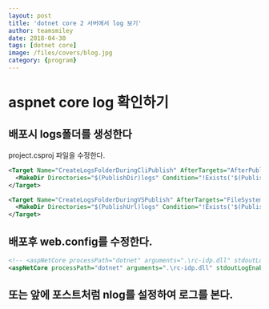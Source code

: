 ```yaml
---
layout: post
title: 'dotnet core 2 서버에서 log 보기' 
author: teamsmiley 
date: 2018-04-30
tags: [dotnet core]
image: /files/covers/blog.jpg
category: {program}
---
```


# aspnet core log 확인하기

## 배포시 logs폴더를 생성한다

project.csproj 파일을 수정한다. 

```xml
<Target Name="CreateLogsFolderDuringCliPublish" AfterTargets="AfterPublish">
  <MakeDir Directories="$(PublishDir)logs" Condition="!Exists('$(PublishDir)logs')" />
</Target>

<Target Name="CreateLogsFolderDuringVSPublish" AfterTargets="FileSystemPublish">
  <MakeDir Directories="$(PublishUrl)logs" Condition="!Exists('$(PublishUrl)logs')" />
</Target>
```

## 배포후 web.config를 수정한다.

```xml
<!-- <aspNetCore processPath="dotnet" arguments=".\rc-idp.dll" stdoutLogEnabled="false" stdoutLogFile=".\logs\stdout" /> -->
<aspNetCore processPath="dotnet" arguments=".\rc-idp.dll" stdoutLogEnabled="true" stdoutLogFile=".\logs\stdout" /> <!--true로 변경-->
```

## 또는 앞에 포스트처럼 nlog를 설정하여 로그를 본다.






